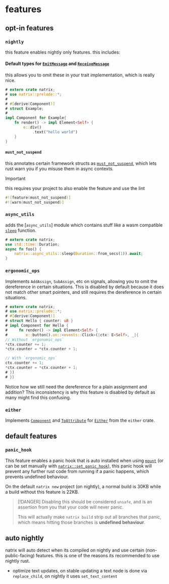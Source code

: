 # features

## opt-in features

### `nightly`

this feature enables nightly only features. this includes:

#### Default types for [`EmitMessage`](component::Component::EmitMessage) and [`ReceiveMessage`](component::Component::ReceiveMessage)

this allows you to omit these in your trait implementation, which is really nice.

```rust
# extern crate natrix;
# use natrix::prelude::*;
#
# #[derive(Component)]
# struct Example;
#
impl Component for Example{
    fn render() -> impl Element<Self> {
        e::div()
            .text("hello world")
    }
}
```

#### `must_not_suspend`

this annotates certain framework structs as [`must_not_suspend`](https://github.com/rust-lang/rust/issues/83310), which lets rust warn you if you misuse them in async contexts.

> [!IMPORTANT]
> this requires your project to also enable the feature and use the lint
>
> ```rust
> #![feature(must_not_suspend)]
> #![warn(must_not_suspend)]
> ```

### `async_utils`

adds the [`async_utils`] module which contains stuff like a wasm compatible [`sleep`](async_utils::sleep) function.

```rust
# extern crate natrix;
use std::time::Duration;
async fn foo() {
    natrix::async_utils::sleep(Duration::from_secs(1)).await;
}
```

### `ergonomic_ops`

Implements `AddAssign`, `SubAssign`, etc on signals, allowing you to omit the dereference in certain situations.
This is disabled by default because it does not match other smart pointers, and still requires the dereference in certain situations.

```rust
# extern crate natrix;
# use natrix::prelude::*;
# #[derive(Component)]
# struct Hello { counter: u8 }
# impl Component for Hello {
#     fn render() -> impl Element<Self> {
#        e::button().on::<events::Click>(|ctx: E<Self>, _|{
// Without `ergonomic_ops`
*ctx.counter += 1;
*ctx.counter = *ctx.counter + 1;

// With `ergonomic_ops`
ctx.counter += 1;
*ctx.counter = *ctx.counter + 1;
# })
# }}
```

Notice how we still need the dereference for a plain assignment and addition? This inconsistency is why this feature is disabled by default as many might find this confusing.

### `either`

Implements [`Component`](component::Component) and [`ToAttribute`](html_elements::ToAttribute) for [`Either`](https://docs.rs/either/latest/either/enum.either.html) from the `either` crate.

## default features

### `panic_hook`

This feature enables a panic hook that is auto installed when using [`mount`](component::mount) (or can be set manually with [`natrix::set_panic_hook`](set_panic_hook)), this panic hook will prevent any further rust code from running if a panic happens, which prevents undefined behaviour.

On the default `natrix new` project (on nightly), a normal build is 30KB while a build without this feature is 22KB.

> [!DANGER]
> Disabling this should be considered `unsafe`, and is an assertion from you that your code will never panic.
>
> This will actually make `natrix build` strip out all branches that panic, which means hitting those branches is **undefined behaviour**.

## auto nightly

natrix will auto detect when its compiled on nightly and use certain (non-public-facing) features. this is one of the reasons its recommended to use nightly rust.

- optimize text updates, on stable updating a text node is done via `replace_child`, on nightly it uses `set_text_content`

